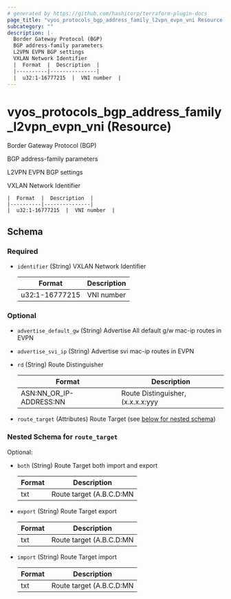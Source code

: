 ```yaml
---
# generated by https://github.com/hashicorp/terraform-plugin-docs
page_title: "vyos_protocols_bgp_address_family_l2vpn_evpn_vni Resource - vyos"
subcategory: ""
description: |-
  Border Gateway Protocol (BGP)
  BGP address-family parameters
  L2VPN EVPN BGP settings
  VXLAN Network Identifier
  |  Format  |  Description  |
  |----------|---------------|
  |  u32:1-16777215  |  VNI number  |
---
```


# vyos_protocols_bgp_address_family_l2vpn_evpn_vni (Resource)

Border Gateway Protocol (BGP)

BGP address-family parameters

L2VPN EVPN BGP settings

VXLAN Network Identifier

    |  Format  |  Description  |
    |----------|---------------|
    |  u32:1-16777215  |  VNI number  |



<!-- schema generated by tfplugindocs -->
## Schema

### Required

- `identifier` (String) VXLAN Network Identifier

    |  Format  |  Description  |
    |----------|---------------|
    |  u32:1-16777215  |  VNI number  |

### Optional

- `advertise_default_gw` (String) Advertise All default g/w mac-ip routes in EVPN
- `advertise_svi_ip` (String) Advertise svi mac-ip routes in EVPN
- `rd` (String) Route Distinguisher

    |  Format  |  Description  |
    |----------|---------------|
    |  ASN:NN_OR_IP-ADDRESS:NN  |  Route Distinguisher, (x.x.x.x:yyy|xxxx:yyyy)  |
- `route_target` (Attributes) Route Target (see [below for nested schema](#nestedatt--route_target))

<a id="nestedatt--route_target"></a>
### Nested Schema for `route_target`

Optional:

- `both` (String) Route Target both import and export

    |  Format  |  Description  |
    |----------|---------------|
    |  txt  |  Route target (A.B.C.D:MN|EF:OPQR|GHJK:MN)  |
- `export` (String) Route Target export

    |  Format  |  Description  |
    |----------|---------------|
    |  txt  |  Route target (A.B.C.D:MN|EF:OPQR|GHJK:MN)  |
- `import` (String) Route Target import

    |  Format  |  Description  |
    |----------|---------------|
    |  txt  |  Route target (A.B.C.D:MN|EF:OPQR|GHJK:MN)  |
